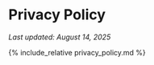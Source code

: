 # Privacy Policy
_Last updated: August 14, 2025_

<!-- Include the policy here -->
{% include_relative privacy_policy.md %}
